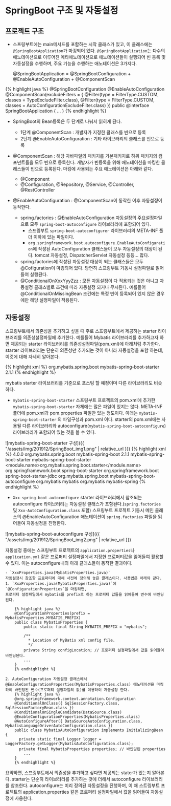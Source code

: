 # SpringBoot 구조 및 자동설정

## 프로젝트 구조
- 스프링부트에는 main메서드를 포함하는 시작 클래스가 있고, 이 클래스에는 `@SpringBootApplication`가 마킹되어 있다.
`@SpringBootApplication`는 다수의 애노테이션으로 이루어진 메타애노테이션으로 애노테이션들이 실행되어 빈 등록 및 자동설정을 수행하며, 주요 기능을 수행하는 애노테이션은 3가지다.
    
    @SpringBootApplication = @SpringBootConfiguration + @EnableAutoConfiguration + @ComponentScan

{% highlight java %}
@SpringBootConfiguration
@EnableAutoConfiguration
@ComponentScan(excludeFilters = { @Filter(type = FilterType.CUSTOM, classes = TypeExcludeFilter.class),
        @Filter(type = FilterType.CUSTOM, classes = AutoConfigurationExcludeFilter.class) })
public @interface SpringBootApplication {
...
}
{% endhighlight %}

- SpringBoot의 Bean등록은 두 단계로 나눠서 읽히게 된다.
    - 1단계 @ComponentScan : 개발자가 지정한 클래스를 빈으로 등록
    - 2단계 @EnableAutoConfiguration : 기타 라이브러리의 클래스를 빈으로 등록
    

- @ComponentScan : 해당 자바파일의 패키지를 기본패키지로 하위 패키지의 컴포넌트들을 모두 빈으로 등록한다. 개발자가 빈등록을 위해 애노테이션을 마킹한 클래스들이 빈으로 등록된다. 마킹에 사용되는 주요 애노테이션은 아래와 같다.
    - @Component
    - @Configuration, @Repository, @Service, @Controller, @RestController
    

- @EnableAutoConfiguration : @ComponentScan이 동작한 이후 자동설정이 동작한다.
    - spring.factories : @EnableAutoConfiguration 자동설정의 주요설정파일으로 모두 `spring-boot-autoconfigure` 라이브러리에 포함되어 있다.
        - 스프링부트 `spring-boot-autoconfigurer` 라이브러리의 META-INF 폴더 이하에 있는 파일이다.
        - `org.springframework.boot.autoconfigure.EnableAutoConfiguration`에 작성된 AutoConfiguration 클래스들이 모두 자동설정의 대상이 된다.
        tomcat 자동설정, DispatcherServlet 자동설정 등등... 많다.
    - spring.factories에 작성된 자동설정 대상이 되는 클래스들은 모두 @Cofiguration이 마킹되어 있다. 당연히 스프링부트 기동시 설정파일로 읽어들여 실행된다.
    - @ConditionalOnXxxYyyZzz : 모든 자동설정이 다 적용되는 것은 아니고 자동설정 클래스별로 조건에 따라 자동설정 되거나 무시된다. 
    예를들어 @ConditionalOnMissingBean 조건에는 특정 빈이 등록되어 있지 않은 경우에만 헤당 설정파일이 적용된다.

## 자동설정
스프링부트에서 의존성을 추가하고 싶을 때 주로 스프링부트에서 제공하는 starter 라이브러리를 의존성설정파일에 추가한다. 예를들어 Mybatis 라이브러리를 추가하고자 하면 제공되는 starter 라이브러리를 의존성설정파일(pom.xml)에 아래처럼 추가한다. starter 라이브러리는 단순히 의존성만 추가되는 것이 아니라 자동설정을 포함 하는데, 이것에 대해 자세히 알아본다.

{% highlight xml %}
    <dependency>
        <groupId>org.mybatis.spring.boot</groupId>
        <artifactId>mybatis-spring-boot-starter</artifactId>
        <version>2.1.1</version>
    </dependency>
{% endhighlight %}

mybatis starter 라이브러리를 기준으로 포스팅 할 예정이며 다른 라이브러리도 비슷하다.

- `mybatis-spring-boot-starter` 
스프링부트 프로젝트의 pom.xml에 추가한 `mybatis-spring-boot-starter` 자체에는 많은 파일이 있지는 않다. META-INF 폴더에 pom.xml과 pom.properties 파일만 있는 정도이다.
아래는 `mybatis-spring-boot-starter` 의 파일구성과 pom.xml 이다. starter의 pom.xml에는 사용될 다른 라이브러리와 autoconfigure(`mybatis-spring-boot-autoconfigure`) 라이브러리가 포함되어 있는 것을 볼 수 있다.

![mybatis-spring-boot-starter 구성]({{ "/assets/img/201912/SpringBoot_img1.png" | relative_url }})
{% highlight xml %}
<project xmlns="http://maven.apache.org/POM/4.0.0" xmlns:xsi="http://www.w3.org/2001/XMLSchema-instance" xsi:schemaLocation="http://maven.apache.org/POM/4.0.0 http://maven.apache.org/xsd/maven-4.0.0.xsd">
  <modelVersion>4.0.0</modelVersion>
  <parent>
    <groupId>org.mybatis.spring.boot</groupId>
    <artifactId>mybatis-spring-boot</artifactId>
    <version>2.1.1</version>
  </parent>
  <artifactId>mybatis-spring-boot-starter</artifactId>
  <name>mybatis-spring-boot-starter</name>
  <properties>
    <module.name>org.mybatis.spring.boot.starter</module.name>
  </properties>
  <dependencies>
    <dependency>
      <groupId>org.springframework.boot</groupId>
      <artifactId>spring-boot-starter</artifactId>
    </dependency>
    <dependency>
      <groupId>org.springframework.boot</groupId>
      <artifactId>spring-boot-starter-jdbc</artifactId>
    </dependency>
    <dependency>
      <groupId>org.mybatis.spring.boot</groupId>
      <artifactId>mybatis-spring-boot-autoconfigure</artifactId>
    </dependency>
    <dependency>
      <groupId>org.mybatis</groupId>
      <artifactId>mybatis</artifactId>
    </dependency>
    <dependency>
      <groupId>org.mybatis</groupId>
      <artifactId>mybatis-spring</artifactId>
    </dependency>
  </dependencies>
</project>
{% endhighlight %}

- `Xxx-spring-boot-autoconfigure`
starter 라이브러리에서 참조되는 autoconfigure 라이브러리는 자동설정 클래스가 포함된다.(`spring.factories` 및 `Xxx-AutoConfiguration.class` 포함)
스프링부트 프로젝트 기동시 메인 클래스의 @EnableAutoConfiguration 애노테이션이 `spring.factories` 파일을 읽어들여 자동설정을 진행한다.

![mybatis-spring-boot-autoconfigure 구성]({{ "/assets/img/201912/SpringBoot_img2.png" | relative_url }})

자동설정 중에는 스프링부트 프로젝트의 `application.properties`나 `application.yml` 같은 프로퍼티 설정파일에서 지정한 프로퍼티값을 읽어들여 활용할 수 있다. 이는 autoconfigure내의 아래 클래스들이 동작한 결과이다.

    - `XxxProperties.java(MybatisProperties.java)`
    자동설정시 참조할 프로퍼티에 대해 사전에 정의해 놓은 클래스이다. 사용법은 아래와 같다. 
    1. `XxxProperties.java(MybatisProperties.java)`에 `@ConfigurationProperties`을 마킹하면,
    프로퍼티 설정파일에서 mybatis를 prefix로 하는 프로퍼티 값들을 읽어들여 변수에 바인딩된다.
        
        {% highlight java %}    
        @ConfigurationProperties(prefix = MybatisProperties.MYBATIS_PREFIX)
        public class MybatisProperties {
            public static final String MYBATIS_PREFIX = "mybatis";
        	
            /**
              * Location of MyBatis xml config file.
              */
            private String configLocation; // 프로퍼티 설정파일에서 값을 읽어들여 바인딩된다.
            ...
        }
        {% endhighlight %}

    2. AutoConfiguration 자동설정 클래스에서 @EnableConfigurationProperties(MybatisProperties.class) 애노테이션을 마킹하여 바인딩된 변수(프로퍼티 설정파일의 값)를 이용하여 자동설정 한다.
        {% highlight java %}
        @org.springframework.context.annotation.Configuration
        @ConditionalOnClass({ SqlSessionFactory.class, SqlSessionFactoryBean.class })
        @ConditionalOnSingleCandidate(DataSource.class)
        @EnableConfigurationProperties(MybatisProperties.class)
        @AutoConfigureAfter({ DataSourceAutoConfiguration.class, MybatisLanguageDriverAutoConfiguration.class })
        public class MybatisAutoConfiguration implements InitializingBean {
          private static final Logger logger = LoggerFactory.getLogger(MybatisAutoConfiguration.class);
          private final MybatisProperties properties; // 바인딩된 properties
            ...
        }
        {% endhighlight %}

요약하면, 
스프링부트에서 의존성을 추가하고 싶다면 제공되는 stater가 있는지 알아본다.
starter는 단순히 라이브러리를 추가하는 것에 더해서  autoconfigure 라이브러리를 참조한다.
autoconfigure는 미리 정의된 자동설정을 진행하며, 이 때 스트링부트 프로젝트의 application.properties 같은 프로퍼티 설정파일에서 값을 읽어들여 자동설정에 사용한다. 
